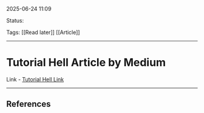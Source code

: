 
2025-06-24 11:09

Status:

Tags: [[Read later]] [[Article]]

---
# Tutorial Hell Article by Medium

Link - [Tutorial Hell Link](https://codeburst.io/digging-my-way-out-of-tutorial-hell-6dd5f9927384)

---
## References